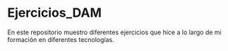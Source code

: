 # Ejercicios_DAM
En este repositorio muestro diferentes ejercicios que hice a lo largo de mi formación en diferentes tecnologías.
